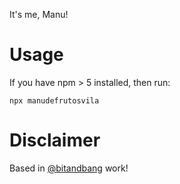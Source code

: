 It's me, Manu!

# Usage

If you have npm > 5 installed, then run:

```
npx manudefrutosvila
```

# Disclaimer

Based in [@bitandbang](https://github.com/bnb/bitandbang) work!